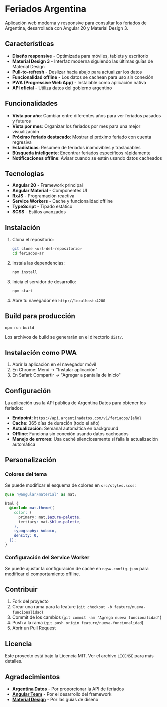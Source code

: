 # Feriados Argentina

Aplicación web moderna y responsive para consultar los feriados de Argentina, desarrollada con Angular 20 y Material Design 3.

## Características

- **Diseño responsive** - Optimizada para móviles, tablets y escritorio
- **Material Design 3** - Interfaz moderna siguiendo las últimas guías de Material Design
- **Pull-to-refresh** - Deslizar hacia abajo para actualizar los datos
- **Funcionalidad offline** - Los datos se cachean para uso sin conexión
- **PWA (Progressive Web App)** - Instalable como aplicación nativa
- **API oficial** - Utiliza datos del gobierno argentino

## Funcionalidades

- **Vista por año**: Cambiar entre diferentes años para ver feriados pasados y futuros
- **Vista por mes**: Organizar los feriados por mes para una mejor visualización
- **Próximo feriado destacado**: Mostrar el próximo feriado con cuenta regresiva
- **Estadísticas**: Resumen de feriados inamovibles y trasladables
- **Búsqueda inteligente**: Encontrar feriados específicos rápidamente
- **Notificaciones offline**: Avisar cuando se están usando datos cacheados

## Tecnologías

- **Angular 20** - Framework principal
- **Angular Material** - Componentes UI
- **RxJS** - Programación reactiva
- **Service Workers** - Cache y funcionalidad offline
- **TypeScript** - Tipado estático
- **SCSS** - Estilos avanzados

## Instalación

1. Clona el repositorio:
   ```bash
   git clone <url-del-repositorio>
   cd feriados-ar
   ```

2. Instala las dependencias:
   ```bash
   npm install
   ```

3. Inicia el servidor de desarrollo:
   ```bash
   npm start
   ```

4. Abre tu navegador en `http://localhost:4200`

## Build para producción

```bash
npm run build
```

Los archivos de build se generarán en el directorio `dist/`.

## Instalación como PWA

1. Abrir la aplicación en el navegador móvil
2. En Chrome: Menú → "Instalar aplicación"
3. En Safari: Compartir → "Agregar a pantalla de inicio"

## Configuración

La aplicación usa la API pública de Argentina Datos para obtener los feriados:
- **Endpoint**: `https://api.argentinadatos.com/v1/feriados/{año}`
- **Cache**: 365 días de duración (todo el año)
- **Actualización**: Semanal automática en background
- **Offline**: Funciona sin conexión usando datos cacheados
- **Manejo de errores**: Usa caché silenciosamente si falla la actualización automática

## Personalización

### Colores del tema
Se puede modificar el esquema de colores en `src/styles.scss`:

```scss
@use '@angular/material' as mat;

html {
  @include mat.theme((
    color: (
      primary: mat.$azure-palette,
      tertiary: mat.$blue-palette,
    ),
    typography: Roboto,
    density: 0,
  ));
}
```

### Configuración del Service Worker
Se puede ajustar la configuración de cache en `ngsw-config.json` para modificar el comportamiento offline.

## Contribuir

1. Fork del proyecto
2. Crear una rama para la feature (`git checkout -b feature/nueva-funcionalidad`)
3. Commit de los cambios (`git commit -am 'Agrega nueva funcionalidad'`)
4. Push a la rama (`git push origin feature/nueva-funcionalidad`)
5. Abrir un Pull Request

## Licencia

Este proyecto está bajo la Licencia MIT. Ver el archivo `LICENSE` para más detalles.

## Agradecimientos

- **[Argentina Datos](https://argentinadatos.com)** - Por proporcionar la API de feriados
- **[Angular Team](https://angular.io)** - Por el desarrollo del framework
- **[Material Design](https://m3.material.io)** - Por las guías de diseño


